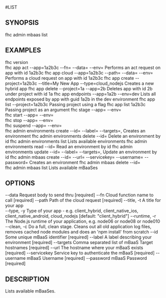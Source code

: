 #LIST

## SYNOPSIS
 fhc admin mbaas list

## EXAMPLES
  fhc version                                                                                                                                           
  fhc app act --app=1a2b3c --fn=<serverside Function> --data=<data to send> --env=<environment>                                                         Performs an act request on app with id 1a2b3c
  fhc app cloud --app=1a2b3c --path=<serverside path from root> --data=<Data to send> --env=<environment>                                               Performs a cloud request on app with id 1a2b3c
  fhc app create --project=1a2b3c --title=My New App --type=cloud_nodejs                                                                                Creates a new hybrid app
  fhc app delete --project=1a --app=2b                                                                                                                  Deletes app with id 2b under project with id 1a
  fhc app endpoints --app=1a2b --env=dev                                                                                                                Lists all endpoints exposed by app with guid 1a2b in the dev environment
  fhc app list --project=1a2b3c                                                                                                                         Passing project using a flag
  fhc app list 1a2b3c                                                                                                                                   Passing project as an argument
  fhc stage --app=<appGuid> --env=<environmentName>                                                                                                     
  fhc start --app=<appGuid> --env=<environmentName>                                                                                                     
  fhc stop --app=<appGuid> --env=<environmentName>                                                                                                      
  fhc suspend --app=<appGuid> --env=<environmentName>                                                                                                   
  fhc admin environments create --id=<environment id> --label=<label> --targets=<mbaasTargetId1>,<mbaasTargetId2>                                       Creates an environment
  fhc admin environments delete --id=<environment id>                                                                                                   Delete an environment by id
  fhc admin environments list                                                                                                                           Lists available environments
  fhc admin environments read --id=<id>                                                                                                                 Read an environment by id
  fhc admin environments update --id=<environment id> --label=<label> --targets=<mbaasTargetId1>,<mbaasTargetId2>                                       Update an environment by id
  fhc admin mbaas create --id=<mBaaS id> --url=<mBaaS URL> --servicekey=<mBaaS Service Key> --username=<mBaaS User Name> --password=<mBaaS Password>    Creates an environment
  fhc admin mbaas delete --id=<mBaaS id>                                                                                                                
  fhc admin mbaas list                                                                                                                                  Lists available mBaaSes


## OPTIONS
  --data         Request body to send thru                                                                                                             [required]
  --fn           Cloud function name to call                                                                                                           [required]
  --path         Path of the cloud request                                                                                                             [required]
  --title, -t    A title for your app                                                                                                                
  --type, -y     Type of your app - e.g. client_hybrid, client_native_ios, client_native_android, cloud_nodejs                                         [default: "client_hybrid"]
  --runtime, -r  The Node.js runtime of your application, e.g. node06 or node08 or node010                                                           
  --clean, -c    Do a full, clean stage. Cleans out all old application log files, removes cached node modules and does an 'npm install' from scratch
  --id           Some unique mBaaS identifier                                                                                                          [required]
  --label        A label describing your environment                                                                                                   [required]
  --targets      Comma separated list of mBaaS Target hostnames                                                                                        [required]
  --url          The hostname where your mBaaS exists                                                                                                  [required]
  --servicekey   Service key to authenticate the mBaaS                                                                                                 [required]
  --username     mBaaS Username                                                                                                                        [required]
  --password     mBaaS Password                                                                                                                        [required]

## DESCRIPTION

Lists available mBaaSes.